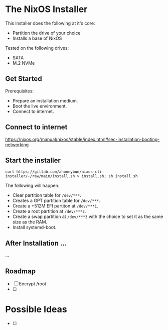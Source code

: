# The NixOS Installer

This installer does the following at it's core:

- Partition the drive of your choice
- Installs a base of NixOS

Tested on the following drives:
- SATA 
- M.2 NVMe

## Get Started

Prerequisites:

- Prepare an installation medium.
- Boot the live environment.
- Connect to internet.

## Connect to internet

https://nixos.org/manual/nixos/stable/index.html#sec-installation-booting-networking

## Start the installer

```
curl https://gitlab.com/ahoneybun/nixos-cli-installer/-/raw/main/install.sh > install.sh; sh install.sh
```

The following will happen:

- Clear partition table for `/dev/***`.
- Creates a GPT partition table for `/dev/***`.
- Create a +512M EFI partiton at `/dev/***1`.
- Create a root partition at `/dev/***2`.
- Create a swap partition at `/dev/***3` with the choice to set it as the same size as the RAM.
- Install systemd-boot.

## After Installation ...

...

## Roadmap

- [ ] Encrypt /root
- [ ]

# Possible Ideas

- [ ] 
